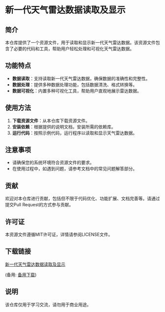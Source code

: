 # 新一代天气雷达数据读取及显示

## 简介
本仓库提供了一个资源文件，用于读取和显示新一代天气雷达数据。该资源文件包含了必要的代码和工具，帮助用户轻松处理和可视化天气雷达数据。

## 功能特点
- **数据读取**：支持读取新一代天气雷达数据，确保数据的准确性和完整性。
- **数据处理**：提供多种数据处理功能，包括数据清洗、格式转换等。
- **数据可视化**：内置多种可视化工具，帮助用户直观地展示雷达数据。

## 使用方法
1. **下载资源文件**：从本仓库下载资源文件。
2. **安装依赖**：根据提供的说明文档，安装所需的依赖库。
3. **运行代码**：按照示例代码，运行程序以读取和显示天气雷达数据。

## 注意事项
- 请确保您的系统环境符合资源文件的要求。
- 在使用过程中，如遇到问题，请参考文档中的常见问题解答部分。

## 贡献
欢迎对本仓库进行贡献，包括但不限于代码优化、功能扩展、文档完善等。请通过提交Pull Request的方式参与贡献。

## 许可证
本资源文件遵循MIT许可证，详情请参阅LICENSE文件。

## 下载链接
[新一代天气雷达数据读取及显示](https://pan.quark.cn/s/02b55b627744) 

(备用: [备用下载](https://pan.baidu.com/s/1HPFUyRJBb5Ie70qwHEbDFA?pwd=1234))

## 说明

该仓库仅用于学习交流，请勿用于商业用途。
